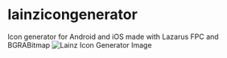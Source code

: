 # lainzicongenerator
Icon generator for Android and iOS made with Lazarus FPC and BGRABitmap
![Lainz Icon Generator Image](https://raw.githubusercontent.com/lainz/lainzicongenerator/master/img/lzicngen.png "Lainz Icon Generator")
